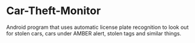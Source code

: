 # Car-Theft-Monitor
Android program that uses automatic license plate recognition to look out for stolen cars, cars under AMBER alert, stolen tags and similar things.
